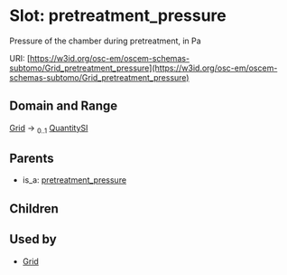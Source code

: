 
# Slot: pretreatment_pressure

Pressure of the chamber during pretreatment, in Pa

URI: [https://w3id.org/osc-em/oscem-schemas-subtomo/Grid_pretreatment_pressure](https://w3id.org/osc-em/oscem-schemas-subtomo/Grid_pretreatment_pressure)


## Domain and Range

[Grid](Grid.md) &#8594;  <sub>0..1</sub> [QuantitySI](QuantitySI.md)

## Parents

 *  is_a: [pretreatment_pressure](pretreatment_pressure.md)

## Children


## Used by

 * [Grid](Grid.md)
